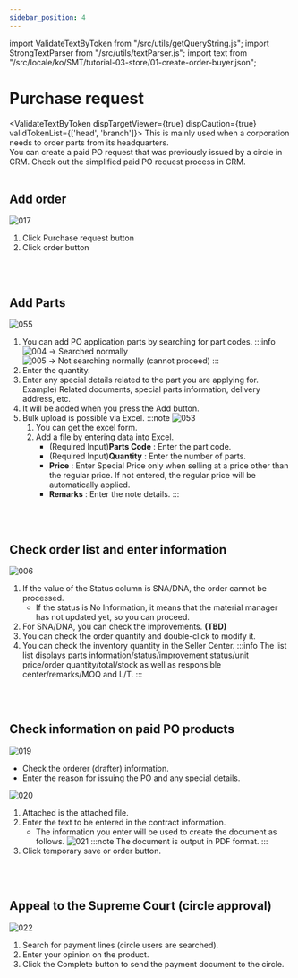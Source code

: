 ```yaml
---
sidebar_position: 4
---
```


import ValidateTextByToken from "/src/utils/getQueryString.js";
import StrongTextParser from "/src/utils/textParser.js";
import text from "/src/locale/ko/SMT/tutorial-03-store/01-create-order-buyer.json";

# Purchase request

<ValidateTextByToken dispTargetViewer={true} dispCaution={true} validTokenList={['head', 'branch']}>
This is mainly used when a corporation needs to order parts from its headquarters. <br/>
You can create a paid PO request that was previously issued by a circle in CRM. Check out the simplified paid PO request process in CRM.
<br/>
<br/>

## Add order
![017](./img/017.png)
1. Click Purchase request button
1. Click order button
<br/>
<br/>

## Add Parts
![055](./img/055.png)
1. You can add PO application parts by searching for part codes.
    :::info
    ![004](./img/004.png) → Searched normally<br/>
    ![005](./img/005.png) → Not searching normally (cannot proceed)
    :::
1. Enter the quantity.
1. Enter any special details related to the part you are applying for.
    <br/>Example) Related documents, special parts information, delivery address, etc.
1. It will be added when you press the Add button.
1. Bulk upload is possible via Excel.
    :::note
    ![053](./img/053.png)
    1. You can get the excel form.<br/>
    1. Add a file by entering data into Excel. <br/>
        - (Required Input)**Parts Code** : Enter the part code.
        - (Required Input)**Quantity** : Enter the number of parts.
        - **Price** : Enter Special Price only when selling at a price other than the regular price. If not entered, the regular price will be automatically applied.
        - **Remarks** : Enter the note details.
    :::
<br/>
<br/>

## Check order list and enter information

![006](./img/006.png)
1. If the value of the Status column is SNA/DNA, the order cannot be processed.
    - If the status is No Information, it means that the material manager has not updated yet, so you can proceed.
1. For SNA/DNA, you can check the improvements. **(TBD)**
1. You can check the order quantity and double-click to modify it.
1. You can check the inventory quantity in the Seller Center.
    :::info
        The list list displays parts information/status/improvement status/unit price/order quantity/total/stock as well as responsible center/remarks/MOQ and L/T.
    :::
<br/>
<br/>

## Check information on paid PO products

![019](./img/019.png)
- Check the orderer (drafter) information.
- Enter the reason for issuing the PO and any special details.

![020](./img/020.png)
1. Attached is the attached file.
1. Enter the text to be entered in the contract information.
    - The information you enter will be used to create the document as follows.
     ![021](./img/021.png) 
        :::note
        The document is output in PDF format.
        :::
1. Click temporary save or order button.
<br/>
<br/>

## Appeal to the Supreme Court (circle approval)

![022](./img/022.png)
1. Search for payment lines (circle users are searched).
1. Enter your opinion on the product.
1. Click the Complete button to send the payment document to the circle.
</ValidateTextByToken>
